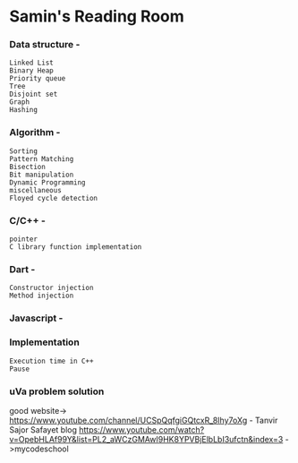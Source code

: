 # Samin's Reading Room  


### Data structure -
    Linked List
    Binary Heap
    Priority queue
    Tree
    Disjoint set
    Graph
    Hashing
    
    
### Algorithm -
    Sorting
    Pattern Matching
    Bisection
    Bit manipulation 
    Dynamic Programming
    miscellaneous
    Floyed cycle detection

### C/C++ -
    pointer
    C library function implementation
    
    
### Dart -
    Constructor injection
    Method injection
    
### Javascript -  

### Implementation
    Execution time in C++
    Pause
    
### uVa problem solution 


good website->
https://www.youtube.com/channel/UCSpQqfgiGQtcxR_8Ihy7oXg - Tanvir Sajor
Safayet blog
https://www.youtube.com/watch?v=OpebHLAf99Y&list=PL2_aWCzGMAwI9HK8YPVBjElbLbI3ufctn&index=3 ->mycodeschool
